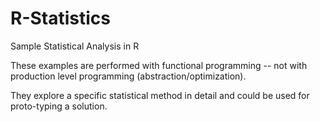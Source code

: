 # R-Statistics
Sample Statistical Analysis in R

These examples are performed with functional programming -- not with production level programming (abstraction/optimization). 

They explore a specific statistical method in detail and could be used for proto-typing a solution.
